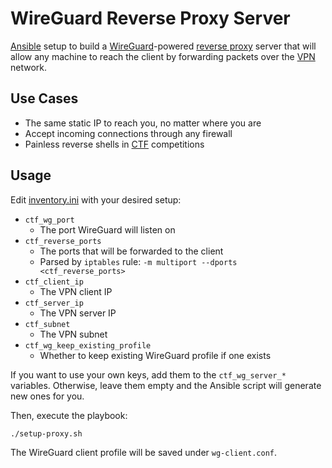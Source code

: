 # WireGuard Reverse Proxy Server
[Ansible](https://www.ansible.com/) setup to build a [WireGuard](https://www.wireguard.com/)-powered [reverse proxy](https://www.cloudflare.com/learning/cdn/glossary/reverse-proxy/) server that will allow any machine to reach the client by forwarding packets over the [VPN](https://en.wikipedia.org/wiki/Virtual_private_network) network.

## Use Cases
- The same static IP to reach you, no matter where you are
- Accept incoming connections through any firewall
- Painless reverse shells in [CTF](https://ctf101.org/) competitions

## Usage
Edit [inventory.ini](inventory.ini) with your desired setup:
- `ctf_wg_port` 
  - The port WireGuard will listen on
- `ctf_reverse_ports`
  - The ports that will be forwarded to the client
  - Parsed by `iptables` rule: `-m multiport --dports <ctf_reverse_ports>`
- `ctf_client_ip`
  - The VPN client IP
- `ctf_server_ip` 
  - The VPN server IP
- `ctf_subnet` 
  - The VPN subnet
- `ctf_wg_keep_existing_profile`
  - Whether to keep existing WireGuard profile if one exists

If you want to use your own keys, add them to the `ctf_wg_server_*` variables.
Otherwise, leave them empty and the Ansible script will generate new ones for you.

Then, execute the playbook:
```bash
./setup-proxy.sh
```
The WireGuard client profile will be saved under `wg-client.conf`.
